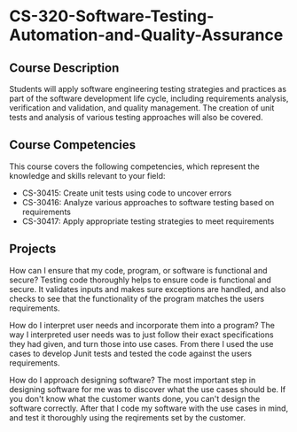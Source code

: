 # CS-320-Software-Testing-Automation-and-Quality-Assurance
## Course Description
Students will apply software engineering testing strategies and practices as part of the software 
development life cycle, including requirements analysis, verification and validation, and quality 
management. The creation of unit tests and analysis of various testing approaches will also be 
covered.
## Course Competencies
This course covers the following competencies, which represent the knowledge and skills 
relevant to your field:
- CS-30415: Create unit tests using code to uncover errors
- CS-30416: Analyze various approaches to software testing based on requirements
- CS-30417: Apply appropriate testing strategies to meet requirements

## Projects
How can I ensure that my code, program, or software is functional and secure? Testing code thoroughly helps to ensure code is functional and secure. It validates inputs and makes sure exceptions are handled, and also checks to see that the functionality of the program matches the users requirements.

How do I interpret user needs and incorporate them into a program? The way I interpreted user needs was to just follow their exact specifications they had given, and turn those into use cases. From there I used the use cases to develop Junit tests and tested the code against the users requirements.

How do I approach designing software? The most important step in designing software for me was to discover what the use cases should be. If you don't know what the customer wants done, you can't design the software correctly. After that I code my software with the use cases in mind, and test it thoroughly using the reqirements set by the customer.
